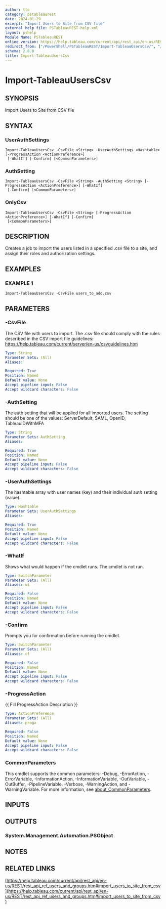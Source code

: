 ```yaml
---
author: tto
category: pstableaurest
date: 2024-01-29
excerpt: "Import Users to Site from CSV file"
external help file: PSTableauREST-help.xml
layout: pshelp
Module Name: PSTableauREST
online version: https://help.tableau.com/current/api/rest_api/en-us/REST/rest_api_ref_users_and_groups.htm#import_users_to_site_from_csv
redirect_from: ["/PowerShell/PSTableauREST/Import-TableauUsersCsv/", "/PowerShell/PSTableauREST/import-tableauuserscsv/", "/PowerShell/import-tableauuserscsv/"]
schema: 2.0.0
title: Import-TableauUsersCsv
---
```


# Import-TableauUsersCsv

## SYNOPSIS
Import Users to Site from CSV file

## SYNTAX

### UserAuthSettings
```
Import-TableauUsersCsv -CsvFile <String> -UserAuthSettings <Hashtable> [-ProgressAction <ActionPreference>]
 [-WhatIf] [-Confirm] [<CommonParameters>]
```

### AuthSetting
```
Import-TableauUsersCsv -CsvFile <String> -AuthSetting <String> [-ProgressAction <ActionPreference>] [-WhatIf]
 [-Confirm] [<CommonParameters>]
```

### OnlyCsv
```
Import-TableauUsersCsv -CsvFile <String> [-ProgressAction <ActionPreference>] [-WhatIf] [-Confirm]
 [<CommonParameters>]
```

## DESCRIPTION
Creates a job to import the users listed in a specified .csv file to a site, and assign their roles and authorization settings.

## EXAMPLES

### EXAMPLE 1
```
Import-TableauUsersCsv -CsvFile users_to_add.csv
```

## PARAMETERS

### -CsvFile
The CSV file with users to import.
The .csv file should comply with the rules described in the CSV import file guidelines:
https://help.tableau.com/current/server/en-us/csvguidelines.htm

```yaml
Type: String
Parameter Sets: (All)
Aliases:

Required: True
Position: Named
Default value: None
Accept pipeline input: False
Accept wildcard characters: False
```

### -AuthSetting
The auth setting that will be applied for all imported users.
The setting should be one of the values: ServerDefault, SAML, OpenID, TableauIDWithMFA

```yaml
Type: String
Parameter Sets: AuthSetting
Aliases:

Required: True
Position: Named
Default value: None
Accept pipeline input: False
Accept wildcard characters: False
```

### -UserAuthSettings
The hashtable array with user names (key) and their individual auth setting (value).

```yaml
Type: Hashtable
Parameter Sets: UserAuthSettings
Aliases:

Required: True
Position: Named
Default value: None
Accept pipeline input: False
Accept wildcard characters: False
```

### -WhatIf
Shows what would happen if the cmdlet runs.
The cmdlet is not run.

```yaml
Type: SwitchParameter
Parameter Sets: (All)
Aliases: wi

Required: False
Position: Named
Default value: None
Accept pipeline input: False
Accept wildcard characters: False
```

### -Confirm
Prompts you for confirmation before running the cmdlet.

```yaml
Type: SwitchParameter
Parameter Sets: (All)
Aliases: cf

Required: False
Position: Named
Default value: None
Accept pipeline input: False
Accept wildcard characters: False
```

### -ProgressAction
{{ Fill ProgressAction Description }}

```yaml
Type: ActionPreference
Parameter Sets: (All)
Aliases: proga

Required: False
Position: Named
Default value: None
Accept pipeline input: False
Accept wildcard characters: False
```

### CommonParameters
This cmdlet supports the common parameters: -Debug, -ErrorAction, -ErrorVariable, -InformationAction, -InformationVariable, -OutVariable, -OutBuffer, -PipelineVariable, -Verbose, -WarningAction, and -WarningVariable. For more information, see [about_CommonParameters](http://go.microsoft.com/fwlink/?LinkID=113216).

## INPUTS

## OUTPUTS

### System.Management.Automation.PSObject
## NOTES

## RELATED LINKS

[https://help.tableau.com/current/api/rest_api/en-us/REST/rest_api_ref_users_and_groups.htm#import_users_to_site_from_csv](https://help.tableau.com/current/api/rest_api/en-us/REST/rest_api_ref_users_and_groups.htm#import_users_to_site_from_csv)

